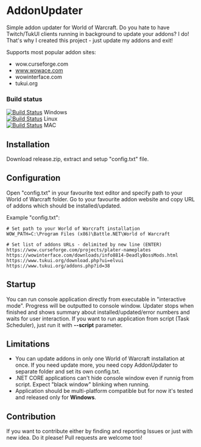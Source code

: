 # AddonUpdater
Simple addon updater for World of Warcraft. Do you hate to have Twitch/TukUI clients running in background to update your addons? I do! That's why I created this project - just update my addons and exit! 

Supports most popular addon sites:
* wow.curseforge.com
* www.wowace.com
* wowinterface.com
* tukui.org

### Build status
[![Build Status](https://dev.azure.com/kejval/AddonUpdater/_apis/build/status/pkejval.AddonUpdater?branchName=master&jobName=Job&configuration=Job%20windows)](https://dev.azure.com/kejval/AddonUpdater/_build/latest?definitionId=1&branchName=master) Windows</br>
[![Build Status](https://dev.azure.com/kejval/AddonUpdater/_apis/build/status/pkejval.AddonUpdater?branchName=master&jobName=Job&configuration=Job%20linux)](https://dev.azure.com/kejval/AddonUpdater/_build/latest?definitionId=1&branchName=master) Linux</br>
[![Build Status](https://dev.azure.com/kejval/AddonUpdater/_apis/build/status/pkejval.AddonUpdater?branchName=master&jobName=Job&configuration=Job%20mac)](https://dev.azure.com/kejval/AddonUpdater/_build/latest?definitionId=1&branchName=master) MAC

## Installation
Download release.zip, extract and setup "config.txt" file.

## Configuration
Open "config.txt" in your favourite text editor and specify path to your World of Warcraft folder.
Go to your favourite addon website and copy URL of addons which should be installed/updated.

Example "config.txt":
```
# Set path to your World of Warcraft installation
WOW_PATH=C:\Program Files (x86)\Battle.NET\World of Warcraft

# Set list of addons URLs - delimited by new line (ENTER)
https://wow.curseforge.com/projects/plater-nameplates
https://wowinterface.com/downloads/info8814-DeadlyBossMods.html
https://www.tukui.org/download.php?ui=elvui
https://www.tukui.org/addons.php?id=38
```

## Startup
You can run console application directly from executable in "interactive mode". Progress will be outputted to console window. Updater stops when finished and shows summary about installed/updated/error numbers and waits for user interaction.
If you want to run application from script (Task Scheduler), just run it with **--script** parameter.

## Limitations
* You can update addons in only one World of Warcraft installation at once. If you need update more, you need copy AddonUpdater to separate folder and set its own config.txt.
* .NET CORE applications can't hide console window even if runnig from script. Expect "black window" blinking when running.
* Application should be multi-platform compatible but for now it's tested and released only for **Windows**.

## Contribution
If you want to contribute either by finding and reporting Issues or just with new idea. Do it please! Pull requests are welcome too!
